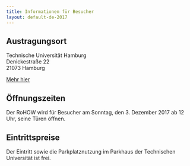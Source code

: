 ```yaml
---
title: Informationen für Besucher
layout: default-de-2017
---
```


## Austragungsort

Technische Universität Hamburg  
Denickestraße 22  
21073 Hamburg  

[Mehr hier](venue.html)

## Öffnungszeiten

Der RoHOW wird für Besucher am Sonntag, den 3. Dezember 2017 ab 12 Uhr, seine Türen öffnen.

## Eintrittspreise

Der Eintritt sowie die Parkplatznutzung im Parkhaus der Technischen Universität ist frei.
